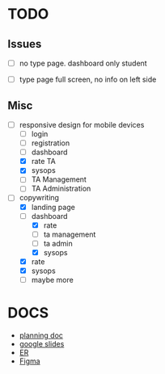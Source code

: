 # TODO

## Issues
- [ ] no type page. dashboard only student
- [ ] type page full screen, no info on left side


## Misc
- [ ] responsive design for mobile devices
    - [ ] login
    - [ ] registration
    - [ ] dashboard
    - [x] rate TA
    - [x] sysops
    - [ ] TA Management
    - [ ] TA Administration
- [ ] copywriting
    - [x] landing page
    - [ ] dashboard
        - [x] rate
        - [ ] ta management
        - [ ] ta admin
        - [x] sysops
    - [x] rate
    - [x] sysops
    - [ ] maybe more

# DOCS

- [planning doc](https://mcgill-my.sharepoint.com/:w:/g/personal/nur_bintimohamadsadik_mail_mcgill_ca/ESY3cdeCgVtLjRl1WdhhfBgBYb3rO92CbgFDS-9clCZLpw?e=5Jexdy)
- [google slides](https://docs.google.com/presentation/d/1aegqsms1B1C_IgB6_EZuN5p_FNQB_wY29pr1P1Q2y-g/edit#slide=id.p)
- [ER](https://mcgill-my.sharepoint.com/:w:/g/personal/nur_bintimohamadsadik_mail_mcgill_ca/EdqOfFtiD4VJkolyg710jFIB4DXBHrF9PHViKxRiZFqUaA?e=qiMWeZ)
- [Figma](https://www.figma.com/files/project/53235424/Team-project?fuid=799017918493699497)
